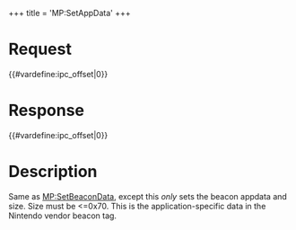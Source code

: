 +++
title = 'MP:SetAppData'
+++

# Request

{{#vardefine:ipc_offset\|0}}

# Response

{{#vardefine:ipc_offset\|0}}

# Description

Same as [MP:SetBeaconData](MP:SetBeaconData "wikilink"), except this
*only* sets the beacon appdata and size. Size must be \<=0x70. This is
the application-specific data in the Nintendo vendor beacon tag.

